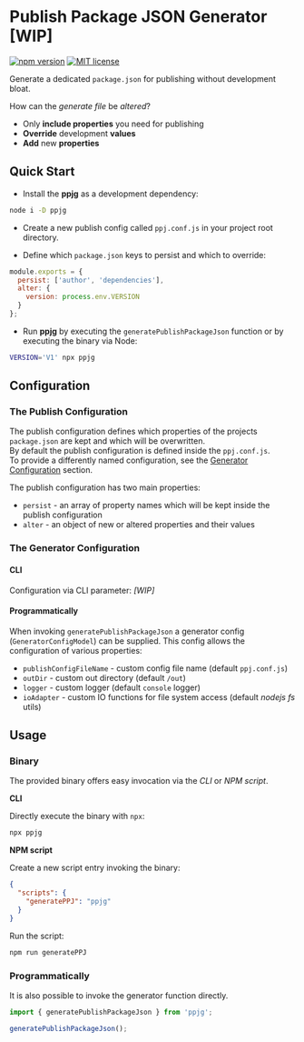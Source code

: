 # Publish Package JSON Generator [WIP]

[![npm version](https://badge.fury.io/js/ppjg.svg)](https://badge.fury.io/js/ppjg) [![MIT license](https://img.shields.io/badge/License-MIT-blue.svg)](https://lbesson.mit-license.org/)

Generate a dedicated `package.json` for publishing without development bloat.

How can the _generate file_ be _altered_?

- Only **include properties** you need for publishing
- **Override** development **values**
- **Add** new **properties**

## Quick Start

- Install the **ppjg** as a development dependency:
```bash
node i -D ppjg
```

- Create a new publish config called `ppj.conf.js` in your project root directory.

- Define which `package.json` keys to persist and which to override:
```JavaScript
module.exports = {
  persist: ['author', 'dependencies'],
  alter: {
    version: process.env.VERSION
  }
};
```

- Run **ppjg** by executing the `generatePublishPackageJson` function or by executing the binary via Node:
```bash
VERSION='V1' npx ppjg
```

## Configuration

### The Publish Configuration

The publish configuration defines which properties of the projects `package.json` are kept and which will be overwritten.  
By default the publish configuration is defined inside the `ppj.conf.js`.  
To provide a differently named configuration, see the [Generator Configuration](#the-generator-configuration) section.

The publish configuration has two main properties:

- `persist` - an array of property names which will be kept inside the publish configuration
- `alter` - an object of new or altered properties and their values

### The Generator Configuration

#### CLI

Configuration via CLI parameter: _[WIP]_

#### Programmatically

When invoking `generatePublishPackageJson` a generator config (`GeneratorConfigModel`) can be supplied.
This config allows the configuration of various properties:

- `publishConfigFileName` - custom config file name (default `ppj.conf.js`)
- `outDir` - custom out directory (default `/out`)
- `logger` - custom logger (default `console` logger)
- `ioAdapter` - custom IO functions for file system access (default _nodejs fs_ utils)

## Usage

### Binary

The provided binary offers easy invocation via the _CLI_ or _NPM script_.

**CLI**

Directly execute the binary with `npx`:
```bash
npx ppjg
```

**NPM script**

Create a new script entry invoking the binary:
```json
{
  "scripts": {
    "generatePPJ": "ppjg"
  }
}
```

Run the script:
```bash
npm run generatePPJ
```

### Programmatically

It is also possible to invoke the generator function directly.

```JavaScript
import { generatePublishPackageJson } from 'ppjg';

generatePublishPackageJson();
```
